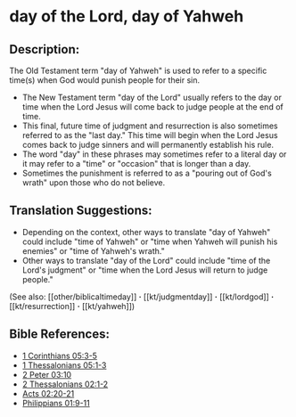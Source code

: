 # day of the Lord, day of Yahweh #

## Description: ##

The Old Testament term "day of Yahweh" is used to refer to a specific time(s) when God would punish people for their sin. 

* The New Testament term "day of the Lord" usually refers to the day or time when the Lord Jesus will come back to judge people at the end of time.
* This final, future time of judgment and resurrection is also sometimes referred to as the "last day." This time will begin when the Lord Jesus comes back to judge sinners and will permanently establish his rule.
* The word "day" in these phrases may sometimes refer to a literal day or it may refer to a "time" or "occasion" that is longer than a day.
* Sometimes the punishment is referred to as a "pouring out of God's wrath" upon those who do not believe.

 
## Translation Suggestions: ##

* Depending on the context, other ways to translate "day of Yahweh" could include "time of Yahweh" or "time when Yahweh will punish his enemies" or "time of Yahweh's wrath."
* Other ways to translate "day of the Lord" could include "time of the Lord's judgment" or "time when the Lord Jesus will return to judge people."

(See also: [[other/biblicaltimeday]] **·** [[kt/judgmentday]] **·** [[kt/lordgod]] **·** [[kt/resurrection]] **·** [[kt/yahweh]])

## Bible References: ##

* [1 Corinthians 05:3-5](en/tn/1co/help/05/03)
* [1 Thessalonians 05:1-3](en/tn/1th/help/05/01)
* [2 Peter 03:10](en/tn/2pe/help/03/10)
* [2 Thessalonians 02:1-2](en/tn/2th/help/02/01)
* [Acts 02:20-21](en/tn/act/help/02/20)
* [Philippians 01:9-11](en/tn/php/help/01/09)